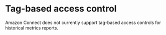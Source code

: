 # Tag\-based access control<a name="hm-tag-based-access-control"></a>

Amazon Connect does not currently support tag\-based access controls for historical metrics reports\.